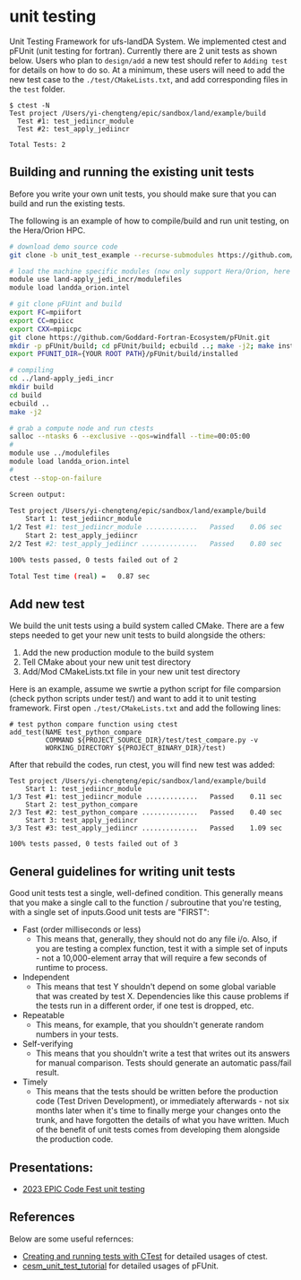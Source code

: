 # unit testing
Unit Testing Framework for ufs-landDA System. We implemented ctest and pFUnit (unit testing for fortran). Currently there are 2 unit tests as shown below. Users who plan to `design/add` a new test should refer to `Adding test` for details on how to do so. At a minimum, these users will need to add the new test case to the `./test/CMakeLists.txt`, and add corresponding files in the `test` folder.

```
$ ctest -N
Test project /Users/yi-chengteng/epic/sandbox/land/example/build
  Test #1: test_jediincr_module
  Test #2: test_apply_jediincr

Total Tests: 2
```

## Building and running the existing unit tests
Before you write your own unit tests, you should make sure that you can build and run the existing tests.

The following is an example of how to compile/build and run unit testing, on the Hera/Orion HPC.

```bash
# download demo source code
git clone -b unit_test_example --recurse-submodules https://github.com/yichengt90/land-apply_jedi_incr.git 

# load the machine specific modules (now only support Hera/Orion, here we use Orion as example)
module use land-apply_jedi_incr/modulefiles
module load landda_orion.intel

# git clone pFUint and build
export FC=mpiifort
export CC=mpiicc
export CXX=mpiicpc
git clone https://github.com/Goddard-Fortran-Ecosystem/pFUnit.git
mkdir -p pFUnit/build; cd pFUnit/build; ecbuild ..; make -j2; make install
export PFUNIT_DIR={YOUR ROOT PATH}/pFUnit/build/installed

# compiling
cd ../land-apply_jedi_incr
mkdir build
cd build
ecbuild .. 
make -j2

# grab a compute node and run ctests
salloc --ntasks 6 --exclusive --qos=windfall --time=00:05:00
#
module use ../modulefiles
module load landda_orion.intel
#
ctest --stop-on-failure

Screen output:

Test project /Users/yi-chengteng/epic/sandbox/land/example/build
    Start 1: test_jediincr_module
1/2 Test #1: test_jediincr_module .............   Passed    0.06 sec
    Start 2: test_apply_jediincr
2/2 Test #2: test_apply_jediincr ..............   Passed    0.80 sec

100% tests passed, 0 tests failed out of 2

Total Test time (real) =   0.87 sec
```
## Add new test
We build the unit tests using a build system called CMake. There are a few steps needed to get your new unit tests to build alongside the others:

1. Add the new production module to the build system
2. Tell CMake about your new unit test directory
3. Add/Mod CMakeLists.txt file in your new unit test directory

Here is an example, assume we swrtie a python script for file comparsion (check python scripts under test/) and want to add it to unit testing framework. First open `./test/CMakeLists.txt` and add the following lines:
```
# test python compare function using ctest
add_test(NAME test_python_compare
         COMMAND ${PROJECT_SOURCE_DIR}/test/test_compare.py -v
         WORKING_DIRECTORY ${PROJECT_BINARY_DIR}/test)
```

After that rebuild the codes, run ctest, you will find new test was added:
```
Test project /Users/yi-chengteng/epic/sandbox/land/example/build
    Start 1: test_jediincr_module
1/3 Test #1: test_jediincr_module .............   Passed    0.11 sec
    Start 2: test_python_compare
2/3 Test #2: test_python_compare ..............   Passed    0.40 sec
    Start 3: test_apply_jediincr
3/3 Test #3: test_apply_jediincr ..............   Passed    1.09 sec

100% tests passed, 0 tests failed out of 3
```


## General guidelines for writing unit tests
Good unit tests test a single, well-defined condition. This generally means that you make a single call to the function / subroutine that you're testing, with a single set of inputs.Good unit tests are "FIRST":
* Fast (order milliseconds or less)
  * This means that, generally, they should not do any file i/o. Also, if you are testing a complex function, test it with a simple set of inputs - not a 10,000-element array that will require a few seconds of runtime to process.
* Independent
  * This means that test Y shouldn't depend on some global variable that was created by test X. Dependencies like this cause problems if the tests run in a different order, if one test is dropped, etc.
* Repeatable
  * This means, for example, that you shouldn't generate random numbers in your tests.
* Self-verifying
  * This means that you shouldn't write a test that writes out its answers for manual comparison. Tests should generate an automatic pass/fail result.
* Timely
  * This means that the tests should be written before the production code (Test Driven Development), or immediately afterwards - not six months later when it's time to finally merge your changes onto the trunk, and have forgotten the details of what you have written. Much of the benefit of unit tests comes from developing them alongside the production code.

## Presentations:

* [2023 EPIC Code Fest unit testing](https://docs.google.com/presentation/d/1K_tcpQ59jvRY7T_uvFZ0Yppb_xWKSmE7MqUM9yNRtsE/edit?usp=sharing)

## References
Below are some useful refernces:

* [Creating and running tests with CTest](https://coderefinery.github.io/cmake-workshop/testing/) for detailed usages of ctest.
* [cesm_unit_test_tutorial](https://github.com/NCAR/cesm_unit_test_tutorial#add-the-new-production-module-to-the-build-system) for detailed usages of pFUnit.

